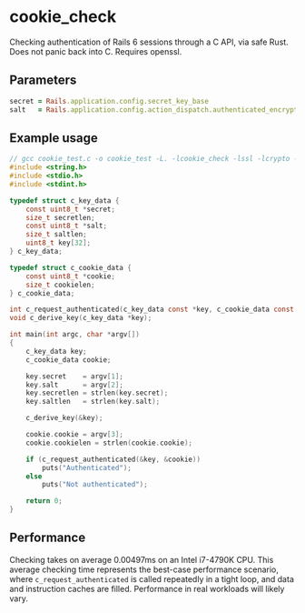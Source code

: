 # cookie_check

Checking authentication of Rails 6 sessions through a C API, via safe Rust. Does not panic back into C. Requires openssl.

## Parameters

```rb
secret = Rails.application.config.secret_key_base
salt   = Rails.application.config.action_dispatch.authenticated_encrypted_cookie_salt
```

## Example usage

```c
// gcc cookie_test.c -o cookie_test -L. -lcookie_check -lssl -lcrypto -ldl -lpthread
#include <string.h>
#include <stdio.h>
#include <stdint.h>

typedef struct c_key_data {
    const uint8_t *secret;
    size_t secretlen;
    const uint8_t *salt;
    size_t saltlen;
    uint8_t key[32];
} c_key_data;

typedef struct c_cookie_data {
    const uint8_t *cookie;
    size_t cookielen;
} c_cookie_data;

int c_request_authenticated(c_key_data const *key, c_cookie_data const *cookie);
void c_derive_key(c_key_data *key);

int main(int argc, char *argv[])
{
    c_key_data key;
    c_cookie_data cookie;

    key.secret    = argv[1];
    key.salt      = argv[2];
    key.secretlen = strlen(key.secret);
    key.saltlen   = strlen(key.salt);

    c_derive_key(&key);

    cookie.cookie = argv[3];
    cookie.cookielen = strlen(cookie.cookie);

    if (c_request_authenticated(&key, &cookie))
        puts("Authenticated");
    else
        puts("Not authenticated");

    return 0;
}
```

## Performance

Checking takes on average 0.00497ms on an Intel i7-4790K CPU. This average checking time represents the best-case performance scenario, where `c_request_authenticated` is called repeatedly in a tight loop, and data and instruction caches are filled. Performance in real workloads will likely vary.
